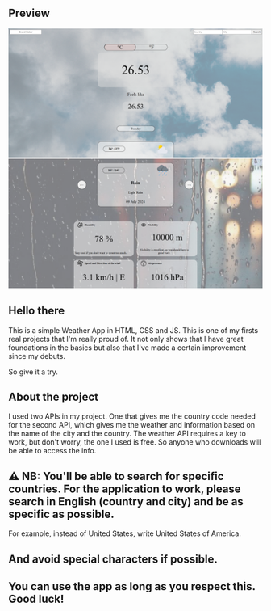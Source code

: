## Preview

<div>
    <img src="/media/preview1.png" alt="preview" />
    <img src="/media/preview2.png" alt="preview" />
</div>

## Hello there

This is a simple Weather App in HTML, CSS and JS. This is one of my firsts real projects that I'm really proud of.
It not only shows that I have great foundations in the basics but also that I've made a certain improvement since my debuts.


So give it a try.

## About the project

I used two APIs in my project. One that gives me the country code needed for the second API, which gives me the weather and information based on the name of the city and the country.
The weather API requires a key to work, but don't worry, the one I used is free. So anyone who downloads will be able to access the info.

## ⚠ NB: You'll be able to search for specific countries. For the application to work, please search in English (country and city) and be as specific as possible. 
For example, instead of United States, write United States of America. 
## And avoid special characters if possible.

## You can use the app as long as you respect this. Good luck!

